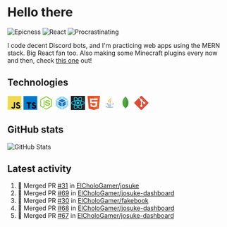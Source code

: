 # Hello there

![Epicness](https://img.shields.io/badge/Epicness-69%25-brightgreen)
![React](https://img.shields.io/badge/React-good-blue)
![Procrastinating](https://img.shields.io/badge/Procrastinating-always-red)

I code decent Discord bots, and I'm practicing web apps using the MERN stack. Big React fan too.
Also making some Minecraft plugins every now and then, check [this one][userlogin] out!

## Technologies

![JavaScript][javascript]
![TypeScript][typescript]
![Node.js][node]
![Webpack][webpack]
![React][react]
![HTML][html]
![Java][java]
![MongoDB][mongodb]
![Git][git]

## GitHub stats

![GitHub Stats](https://github-readme-stats.vercel.app/api?username=ElCholoGamer&theme=tokyonight)

[userlogin]: https://www.spigotmc.org/resources/userlogin.80669/
[javascript]: https://raw.githubusercontent.com/ElCholoGamer/ElCholoGamer/master/icons/javascript.png
[typescript]: https://raw.githubusercontent.com/ElCholoGamer/ElCholoGamer/master/icons/typescript.png
[java]: https://raw.githubusercontent.com/ElCholoGamer/ElCholoGamer/master/icons/java.png
[node]: https://raw.githubusercontent.com/ElCholoGamer/ElCholoGamer/master/icons/node.png
[react]: https://raw.githubusercontent.com/ElCholoGamer/ElCholoGamer/master/icons/react.png
[webpack]: https://raw.githubusercontent.com/ElCholoGamer/ElCholoGamer/master/icons/webpack.png
[html]: https://raw.githubusercontent.com/ElCholoGamer/ElCholoGamer/master/icons/html.png
[git]: https://raw.githubusercontent.com/ElCholoGamer/ElCholoGamer/master/icons/git.png
[mongodb]: https://raw.githubusercontent.com/ElCholoGamer/ElCholoGamer/master/icons/mongodb.png

## Latest activity

<!--START_SECTION:activity-->

1. 🎉 Merged PR [#31](https://github.com/ElCholoGamer/josuke/pull/31) in [ElCholoGamer/josuke](https://github.com/ElCholoGamer/josuke)
2. 🎉 Merged PR [#69](https://github.com/ElCholoGamer/josuke-dashboard/pull/69) in [ElCholoGamer/josuke-dashboard](https://github.com/ElCholoGamer/josuke-dashboard)
3. 🎉 Merged PR [#30](https://github.com/ElCholoGamer/fakebook/pull/30) in [ElCholoGamer/fakebook](https://github.com/ElCholoGamer/fakebook)
4. 🎉 Merged PR [#68](https://github.com/ElCholoGamer/josuke-dashboard/pull/68) in [ElCholoGamer/josuke-dashboard](https://github.com/ElCholoGamer/josuke-dashboard)
5. 🎉 Merged PR [#67](https://github.com/ElCholoGamer/josuke-dashboard/pull/67) in [ElCholoGamer/josuke-dashboard](https://github.com/ElCholoGamer/josuke-dashboard)
<!--END_SECTION:activity-->
